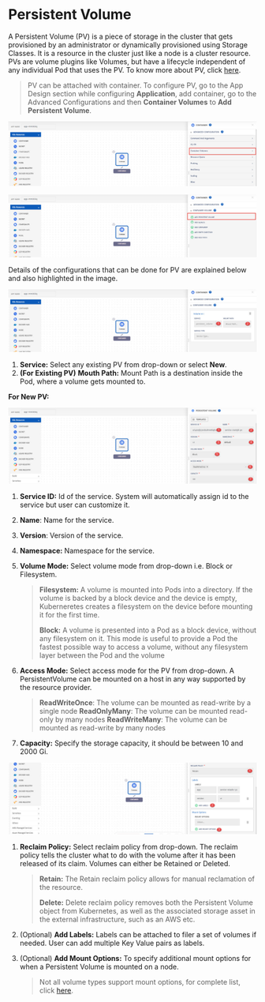# Persistent Volume

A Persistent Volume (PV) is a piece of storage in the cluster that gets provisioned by an administrator or dynamically provisioned using Storage Classes. It is a resource in the cluster just like a node is a cluster resource. PVs are volume plugins like Volumes, but have a lifecycle independent of any individual Pod that uses the PV. To know more about PV, click [here](https://kubernetes.io/docs/concepts/storage/persistent-volumes/).

> PV can be attached with container. To configure PV, go to the App Design section while configuring **Application**, add container, go to the Advanced Configurations and then **Container Volumes** to **Add Persistent Volume**.

![1](imgs/1.jpg)

![2](imgs/2.jpg)

Details of the configurations that can be done for PV are explained below and also highlighted in the image.

![3](imgs/3.jpg)

1. **Service:** Select any existing PV from drop-down or select **New**. 
2. **(For Existing PV)** **Mouth Path:** Mount Path is a destination inside the Pod, where a volume gets mounted to.

**For New PV:**

![4](imgs/4.jpg)

1. **Service ID:** Id of the service. System will automatically assign id to the service but user can customize it.

2. **Name**: Name for the service.

3. **Version**: Version of the service.

4. **Namespace:** Namespace for the service.

5. **Volume Mode:** Select volume mode from drop-down i.e. Block or Filesystem.

   > **Filesystem:** A volume is mounted into Pods into a directory. If the volume is backed by a block device and the device is empty, Kuberneretes creates a filesystem on the device before mounting it for the first time.
   >
   > **Block:** A volume is presented into a Pod as a block device, without any filesystem on it. This mode is useful to provide a Pod the fastest possible way to access a volume, without any filesystem layer between the Pod and the volume

6. **Access Mode:** Select access mode for the PV from drop-down. A PersistentVolume can be mounted on a host in any way supported by the resource provider.

   > **ReadWriteOnce**: The volume can be mounted as read-write by a single node
   > **ReadOnlyMany**: The volume can be mounted read-only by many nodes
   > **ReadWriteMany**: The volume can be mounted as read-write by many nodes

7. **Capacity:** Specify the storage capacity, it should be between 10 and 2000 Gi. 

![5](imgs/5.jpg)

1. **Reclaim Policy:** Select reclaim policy from drop-down. The reclaim policy tells the cluster what to do with the volume after it has been released of its claim. Volumes can either be Retained or Deleted.

   > **Retain:** The Retain reclaim policy allows for manual reclamation of the resource. 
   >
   > **Delete:** Delete reclaim policy removes both the Persistent Volume object from Kubernetes, as well as the associated storage asset in the external infrastructure, such as an AWS etc. 

2. (Optional) **Add Labels:** Labels can be attached to filer a set of volumes if needed. User can add multiple Key Value pairs as labels. 

3. (Optional) **Add Mount Options:** To specify additional mount options for when a Persistent Volume is mounted on a node.

   > Not all volume types support mount options, for complete list, click [here](https://kubernetes.io/docs/concepts/storage/persistent-volumes/#mount-options).